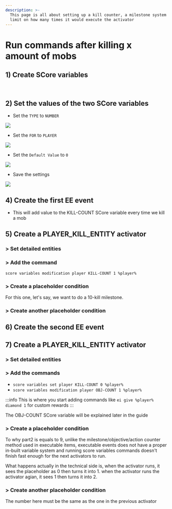 ```yaml
---
description: >-
  This page is all about setting up a kill counter, a milestone system and a
  limit on how many times it would execute the activator
---
```


# Run commands after killing x amount of mobs

## 1) Create SCore variables

<img src="https://imgur.com/ktpvy5T.png" alt="" />

<img src="https://imgur.com/cyk8yKt.png" alt="" />

## 2) Set the values of the two SCore variables

* Set the `TYPE` to `NUMBER`

![](<../../../.gitbook/assets/image (12) (1).png>)

* Set the `FOR` to `PLAYER`

![](<../../../.gitbook/assets/image (13) (1).png>)

* Set the `Default Value` to `0`

![](<../../../.gitbook/assets/image (14) (1).png>)

* Save the settings

![](<../../../.gitbook/assets/image (15) (1).png>)

## 4) Create the first EE event

* This will add value to the KILL-COUNT SCore variable every time we kill a mob

## 5) Create a PLAYER\_KILL\_ENTITY activator

### > Set detailed entities

### > Add the command

`score variables modification player KILL-COUNT 1 %player%`

### > Create a placeholder condition

For this one, let's say, we want to do a 10-kill milestone.

### > Create another placeholder condition

## 6) Create the second EE event

## 7) Create a PLAYER\_KILL\_ENTITY activator

### > Set detailed entities

### > Add the commands

* `score variables set player KILL-COUNT 0 %player%`
* `score variables modification player OBJ-COUNT 1 %player%`

:::info
This is where you start adding commands like `ei give %player% diamond 1` for custom rewards
:::

The OBJ-COUNT SCore variable will be explained later in the guide

### > Create a placeholder condition

To why part2 is equals to 9, unlike the milestone/objective/action counter method used in executable items, executable events does not have a proper in-built variable system and running score variables commands doesn't finish fast enough for the next activators to run.

What happens actually in the technical side is, when the activator runs, it sees the placeholder as 0 then turns it into 1. when the activator runs the activator agian, it sees 1 then turns it into 2.

### > Create another placeholder condition

The number here must be the same as the one in the previous activator

